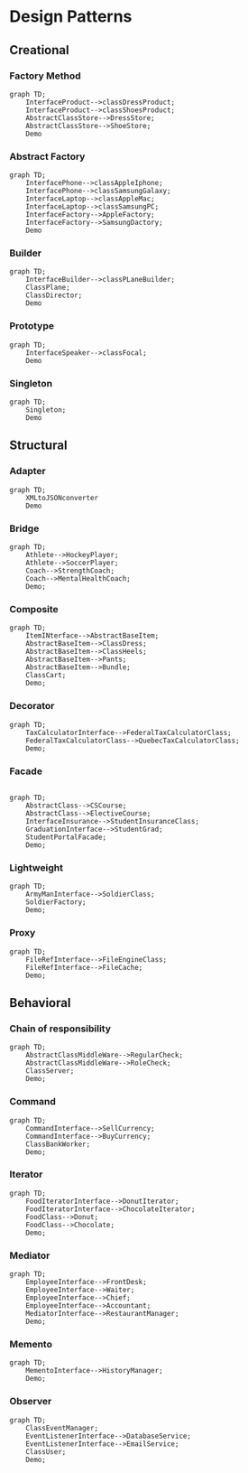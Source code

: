 # Design Patterns
## Creational
### Factory Method

```mermaid
graph TD;
    InterfaceProduct-->classDressProduct;
    InterfaceProduct-->classShoesProduct;
    AbstractClassStore-->DressStore;
    AbstractClassStore-->ShoeStore;
    Demo
```
### Abstract Factory

```mermaid
graph TD;
    InterfacePhone-->classAppleIphone;
    InterfacePhone-->classSamsungGalaxy;
    InterfaceLaptop-->classAppleMac;
    InterfaceLaptop-->classSamsungPC;
    InterfaceFactory-->AppleFactory;
    InterfaceFactory-->SamsungDactory;
    Demo
```

### Builder

```mermaid
graph TD;
    InterfaceBuilder-->classPLaneBuilder;
    ClassPlane;
    ClassDirector;
    Demo
```

### Prototype
```mermaid
graph TD;
    InterfaceSpeaker-->classFocal;
    Demo
```
### Singleton
```mermaid
graph TD;
    Singleton;
    Demo
```

## Structural 
### Adapter
```mermaid
graph TD;
    XMLtoJSONconverter
    Demo
```

### Bridge
```mermaid
graph TD;
    Athlete-->HockeyPlayer;
    Athlete-->SoccerPlayer;
    Coach-->StrengthCoach;
    Coach-->MentalHealthCoach;
    Demo;
```

### Composite
```mermaid
graph TD;
    ItemINterface-->AbstractBaseItem;
    AbstractBaseItem-->ClassDress;
    AbstractBaseItem-->ClassHeels;
    AbstractBaseItem-->Pants;
    AbstractBaseItem-->Bundle;
    ClassCart;
    Demo;
```

### Decorator
```mermaid
graph TD;
    TaxCalculatorInterface-->FederalTaxCalculatorClass;
    FederalTaxCalculatorClass-->QuebecTaxCalculatorClass;
    Demo;
```

### Facade
```mermaid

graph TD;
    AbstractClass-->CSCourse;
    AbstractClass-->ElectiveCourse;
    InterfaceInsurance-->StudentInsuranceClass;
    GraduationInterface-->StudentGrad;
    StudentPortalFacade;
    Demo;
```

### Lightweight
```mermaid
graph TD;
    ArmyManInterface-->SoldierClass;
    SoldierFactory;
    Demo;
```

### Proxy
```mermaid
graph TD;
    FileRefInterface-->FileEngineClass;
    FileRefInterface-->FileCache;
    Demo;
```

## Behavioral
### Chain of responsibility
```mermaid
graph TD;
    AbstractClassMiddleWare-->RegularCheck;
    AbstractClassMiddleWare-->RoleCheck;
    ClassServer;
    Demo;
```
### Command
```mermaid
graph TD;
    CommandInterface-->SellCurrency;
    CommandInterface-->BuyCurrency;
    ClassBankWorker;
    Demo;
```

### Iterator
```mermaid
graph TD;
    FoodIteratorInterface-->DonutIterator;
    FoodIteratorInterface-->ChocolateIterator;
    FoodClass-->Donut;
    FoodClass-->Chocolate;
    Demo;
```

### Mediator
```mermaid
graph TD;
    EmployeeInterface-->FrontDesk;
    EmployeeInterface-->Waiter;
    EmployeeInterface-->Chief;
    EmployeeInterface-->Accountant;
    MediatorInterface-->RestaurantManager;
    Demo;
```

### Memento
```mermaid
graph TD;
    MementoInterface-->HistoryManager;
    Demo;
```


### Observer
```mermaid
graph TD;
    ClassEventManager;
    EventListenerInterface-->DatabaseService;
    EventListenerInterface-->EmailService;
    ClassUser;
    Demo;
```

 
